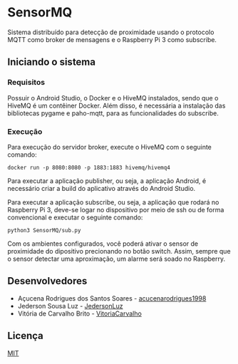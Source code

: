# SensorMQ

Sistema distribuído para detecção de proximidade usando o protocolo MQTT como broker de mensagens e o Raspberry Pi 3 como subscribe.

## Iniciando o sistema

### Requisitos

Possuir o Android Studio, o Docker e o HiveMQ instalados, sendo que o HiveMQ é um contêiner Docker. Além disso, é necessária a instalação das bibliotecas pygame e paho-mqtt, para as funcionalidades do subscribe.

### Execução

Para execução do servidor broker, execute o HiveMQ com o seguinte comando:
    
    docker run -p 8080:8080 -p 1883:1883 hivemq/hivemq4

Para executar a aplicação publisher, ou seja, a aplicação Android, é necessário criar a build do aplicativo através do Android Studio.

Para executar a aplicação subscribe, ou seja, a aplicação que rodará no Raspberry Pi 3, deve-se logar no dispositivo por meio de ssh ou de forma convencional e executar o seguinte comando:
    
    python3 SensorMQ/sub.py
    
Com os ambientes configurados, você poderá ativar o sensor de proximidade do dipositivo precionando no botão switch. Assim, sempre que o sensor detectar uma aproximação, um alarme será soado no Raspberry.

## Desenvolvedores

* Açucena Rodrigues dos Santos Soares - [acucenarodrigues1998](<https://github.com/acucenarodrigues1998/>)
* Jederson Sousa Luz - [JedersonLuz](<https://github.com/JedersonLuz/>)
* Vitória de Carvalho Brito - [VitoriaCarvalho](<https://github.com/VitoriaCarvalho/>)

## Licença

[MIT](https://github.com/JedersonLuz/BibWorld/blob/master/LICENSE)

